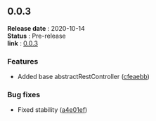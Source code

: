 ## 0.0.3
**Release date** : 2020-10-14 <br>
**Status** : Pre-release <br>
**link** : [0.0.3](https://github.com/TimePHP-org/TimePHP-Rest/releases/tag/0.0.3)
 
### Features

-  Added base abstractRestController ([cfeaebb](https://github.com/TimePHP-org/TimePHP-Rest/commit/cfeaebb3da9d422d71b5d70ffd94416ae77cc8e5))
          
### Bug fixes

-  Fixed stability ([a4e01ef](https://github.com/TimePHP-org/TimePHP-Rest/commit/a4e01efc5d28ca851f1fe212032dd5897026198a))

<br>

